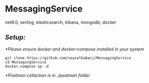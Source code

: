 # MessagingService
net6.0, serilog, elasticsearch, kibana, mongodb, docker

## _Setup:_
_*Please ensure docker and docker-compose installed in your system_
```
git clone https://github.com/veyselkabaci/MessagingService
cd MessagingService
docker-compose up -d
```

_*Postman collaction is in ./postman folder_